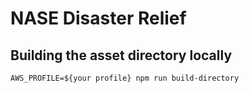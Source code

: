# NASE Disaster Relief

## Building the asset directory locally
`AWS_PROFILE=${your profile} npm run build-directory`